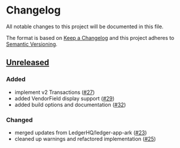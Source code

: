 # Changelog

All notable changes to this project will be documented in this file.

The format is based on [Keep a Changelog](http://keepachangelog.com/en/1.0.0/)
and this project adheres to [Semantic Versioning](http://semver.org/spec/v2.0.0.html).

## [Unreleased]

### Added
-   implement v2 Transactions ([#27])
-   added VendorField display support ([#29])
-   added build options and documentation ([#32])


### Changed
-   merged updates from LedgerHQ/ledger-app-ark ([#23])
-   cleaned up warnings and refactored implementation ([#25])

[#23]: https://github.com/ArkEcosystem/ledger/pull/23
[#25]: https://github.com/ArkEcosystem/ledger/pull/25
[#27]: https://github.com/ArkEcosystem/ledger/pull/27
[#29]: https://github.com/ArkEcosystem/ledger/pull/29
[#32]: https://github.com/ArkEcosystem/ledger/pull/32
[unreleased]: https://github.com/ArkEcosystem/ledger/compare/master...develop
